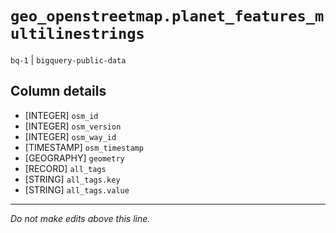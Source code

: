 # `geo_openstreetmap.planet_features_multilinestrings`
`bq-1` | `bigquery-public-data`

## Column details
* [INTEGER]   `osm_id`
* [INTEGER]   `osm_version`
* [INTEGER]   `osm_way_id`
* [TIMESTAMP] `osm_timestamp`
* [GEOGRAPHY] `geometry`
* [RECORD]    `all_tags`
* [STRING]    `all_tags.key`
* [STRING]    `all_tags.value`

-------------------------------------------------------------------------------
*Do not make edits above this line.*
